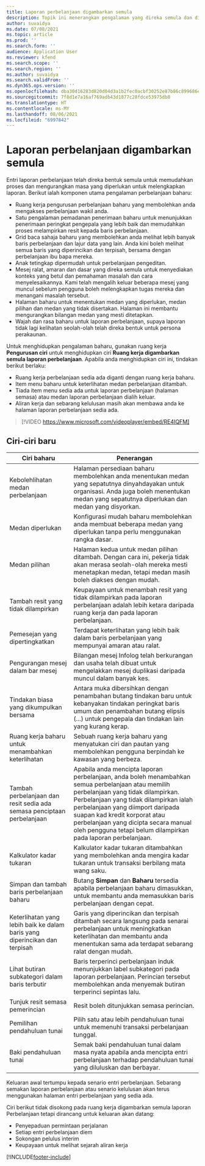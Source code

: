 ```yaml
---
title: Laporan perbelanjaan digambarkan semula
description: Topik ini menerangkan pengalaman yang direka semula dan dibayangkan semula untuk entri laporan perbelanjaan.
author: suvaidya
ms.date: 07/08/2021
ms.topic: article
ms.prod: ''
ms.search.form: ''
audience: Application User
ms.reviewer: kfend
ms.search.scope: ''
ms.search.region: ''
ms.author: suvaidya
ms.search.validFrom: ''
ms.dyn365.ops.version: ''
ms.openlocfilehash: dba30d16283d820d04d3a1b2fec0acbf30252e87b86c899686ef4df0985ae6ee
ms.sourcegitcommit: 7f8d1e7a16af769adb43d1877c28fdce53975db8
ms.translationtype: HT
ms.contentlocale: ms-MY
ms.lasthandoff: 08/06/2021
ms.locfileid: "6997842"
---
```

# <a name="expense-reports-reimagined"></a>Laporan perbelanjaan digambarkan semula

Entri laporan perbelanjaan telah direka bentuk semula untuk memudahkan proses dan mengurangkan masa yang diperlukan untuk melengkapkan laporan. Berikut ialah komponen utama pengalaman perbelanjaan baharu:

- Ruang kerja pengurusan perbelanjaan baharu yang membolehkan anda mengakses perbelanjaan wakil anda.
- Satu pengalaman pemadanan penerimaan baharu untuk menunjukkan penerimaan peringkat pengepala yang lebih baik dan memudahkan proses melampirkan resit kepada baris perbelanjaan.
- Grid baca sahaja baharu yang membolehkan anda melihat lebih banyak baris perbelanjaan dan lajur data yang lain. Anda kini boleh melihat semua baris yang diperincikan dan terpisah, bersama dengan perbelanjaan ibu bapa mereka.
- Anak tetingkap dipermudah untuk perbelanjaan pengeditan.
- Mesej ralat, amaran dan dasar yang direka semula untuk menyediakan konteks yang betul dan pemahaman masalah dan cara menyelesaikannya. Kami telah mengalih keluar beberapa mesej yang muncul sebelum pengguna boleh melengkapkan tugas mereka dan menangani masalah tersebut.
- Halaman baharu untuk menentukan medan yang diperlukan, medan pilihan dan medan yang tidak disertakan. Halaman ini membantu mengurangkan bilangan medan yang mesti ditetapkan.
- Wajah dan rasa baharu untuk laporan perbelanjaan, supaya laporan tidak lagi kelihatan seolah-olah telah direka bentuk untuk persona perakaunan.

Untuk menghidupkan pengalaman baharu, gunakan ruang kerja **Pengurusan ciri** untuk menghidupkan ciri **Ruang kerja digambarkan semula laporan perbelanjaan**. Apabila anda menghidupkan ciri ini, tindakan berikut berlaku:

- Ruang kerja perbelanjaan sedia ada diganti dengan ruang kerja baharu.
- Item menu baharu untuk keterlihatan medan perbelanjaan ditambah.
- Tiada item menu sedia ada untuk laporan perbelanjaan (halaman semasa) atau medan laporan perbelanjaan dialih keluar.
- Aliran kerja dan sebarang kelulusan masih akan membawa anda ke halaman laporan perbelanjaan sedia ada.

> [!VIDEO https://www.microsoft.com/videoplayer/embed/RE4IQFM]

## <a name="new-features"></a>Ciri-ciri baru

| Ciri baharu | Penerangan |
|---|----|
| Kebolehlihatan medan perbelanjaan | Halaman persediaan baharu membolehkan anda menentukan medan yang sepatutnya dinyahdayakan untuk organisasi. Anda juga boleh menentukan medan yang sepatutnya diperlukan dan medan yang disyorkan. |
| Medan diperlukan | Konfigurasi mudah baharu membolehkan anda membuat beberapa medan yang diperlukan tanpa perlu menggunakan rangka dasar. |
| Medan pilihan | Halaman kedua untuk medan pilihan ditambah. Dengan cara ini, pekerja tidak akan merasa seolah-olah mereka mesti menetapkan medan, tetapi medan masih boleh diakses dengan mudah. |
| Tambah resit yang tidak dilampirkan | Keupayaan untuk menambah resit yang tidak dilampirkan pada laporan perbelanjaan adalah lebih ketara daripada ruang kerja dan pada laporan perbelanjaan. |
| Pemesejan yang dipertingkatkan | Terdapat keterlihatan yang lebih baik dalam baris perbelanjaan yang mempunyai amaran atau ralat. |
| Pengurangan mesej dalam bar mesej| Bilangan mesej Infolog telah berkurangan dan usaha telah dibuat untuk mengelakkan mesej duplikasi daripada muncul dalam banyak kes. |
| Tindakan biasa yang dikumpulkan bersama | Antara muka dibersihkan dengan penambahan butang tindakan baru untuk kebanyakan tindakan peringkat baris umum dan penambahan butang elipsis (...) untuk pengepala dan tindakan lain yang kurang kerap. |
| Ruang kerja baharu untuk menambahkan keterlihatan | Sebuah ruang kerja baharu yang menyatukan ciri dan pautan yang membolehkan pengguna berpindah ke kawasan yang berbeza. |
| Tambah perbelanjaan dan resit sedia ada semasa penciptaan perbelanjaan | Apabila anda mencipta laporan perbelanjaan, anda boleh menambahkan semua perbelanjaan atau memilih perbelanjaan yang tidak dilampirkan. Perbelanjaan yang tidak dilampirkan ialah perbelanjaan yang diimport daripada suapan kad kredit korporat atau perbelanjaan yang dicipta secara manual oleh pengguna tetapi belum dilampirkan pada laporan perbelanjaan.|
| Kalkulator kadar tukaran | Kalkulator kadar tukaran ditambahkan yang membolehkan anda mengira kadar tukaran untuk transaksi berbilang mata wang saku. |
| Simpan dan tambah baris perbelanjaan baharu | Butang **Simpan** dan **Baharu** tersedia apabila perbelanjaan baharu dimasukkan, untuk membantu anda memasukkan baris perbelanjaan dengan cepat. |
| Keterlihatan yang lebih baik ke dalam baris yang diperincikan dan terpisah | Garis yang diperincikan dan terpisah ditambah secara langsung pada senarai perbelanjaan untuk meningkatkan keterlihatan dan membantu anda menentukan sama ada terdapat sebarang ralat dengan mudah. |
| Lihat butiran subkategori dalam baris terbutir | Baris terperinci perbelanjaan induk menunjukkan label subkategori pada laporan perbelanjaan. Perincian tersebut membolehkan anda menyemak butiran terperinci sepintas lalu.|
| Tunjuk resit semasa pemerincian | Resit boleh ditunjukkan semasa perincian. |
| Pemilihan pendahuluan tunai | Pilih satu atau lebih pendahuluan tunai untuk memenuhi transaksi perbelanjaan tunggal. |
| Baki pendahuluan tunai | Semak baki pendahuluan tunai dalam masa nyata apabila anda mencipta entri perbelanjaan terhadap pendahuluan tunai yang diluluskan dan berbayar. |

Keluaran awal tertumpu kepada senario entri perbelanjaan. Sebarang semakan laporan perbelanjaan atau senario kelulusan akan terus menggunakan halaman entri perbelanjaan yang sedia ada.


Ciri berikut tidak disokong pada ruang kerja digambarkan semula laporan Perbelanjaan tetapi dirancang untuk keluaran akan datang: 

- Penyepaduan permintaan perjalanan
- Setiap entri perbelanjaan diem
- Sokongan pelulus interim
- Keupayaan untuk melihat sejarah aliran kerja


[!INCLUDE[footer-include](../includes/footer-banner.md)]
